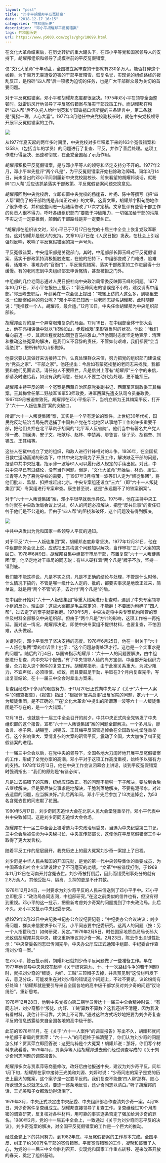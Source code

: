```yaml
---
layout: "post"
title: "邓小平胡耀邦平反冤错案"
date: "2018-12-17 16:15"
categories: "共和国历史"
description: "邓小平胡耀邦平反冤错案"
tags: 共和国历史
url: https://www.y5000.com/zgls/ghg/18699.html
---
```






在文化大革命结束后，在历史转折的重大罐头下，在邓小平等党和国家领导人的支持下，胡耀邦组织和领导了规模空前的平反冤假错案。

仅“文化大革命”十年动乱，全国被立案审查的干部就有230多万人。能否打碎这个枷锁，为千百万无辜遭受迫害的干部平反昭雪，恢复名誉，实现党的组织路线的拨乱反正，是粉碎“四人帮”后一项极为迫切的任务，也是广大干部群众最为关切的首要问题。

对于平反冤假错案，邓小平和胡耀邦态度都很坚决。1975年邓小平在领导全面整顿时，就雷厉风行地领导了平反冤假错案与落实干部政策工作。而胡耀邦在粉碎“四人帮”后不久托人给叶剑英和华国锋捎口信所提的三条建言中，第二条就是“冤狱一理，人心大喜”。1977年3月他任中央党校副校长时，就在中央党校领导开展平反冤假错案的工作。

![](https://img.y5000.com/uploads/allimg/170406/104122D47-0.jpg)

从1977年夏天起的两年多时间里，中央党校对多年积累下来的163个冤假错案和1358人（包括当年的学员）的问题进行了复查、平反，并作了善后处理。这项工作进行得坚决、迅速和彻底，在全党全国起了示范作用。

胡耀邦积极平反冤假错案，是与邓小平等人的领导和坚定支持分不开的。1977年2月，邓小平率先批评“两个凡是”，为平反冤假错案开始扫除政治障碍。同年3月14日，尚未复出的邓小平同刚履新中央党校副校长、前来看望的胡耀邦谈话，就粉碎“四人帮”后应该抓紧落实干部政策、平反冤假错案问题交换意见。

胡耀邦回到中央党校后，立即布置中央党校的杨逢春、叶扬、陈中等撰写《把“四人帮”颠倒了的干部路线是非纠正过来》的文章。这篇文章，胡耀邦字斟句酌地作了很多修改，并和这些同志一起陆续修改了17次才定稿。文章批评有些管干部工作的负责人很不得力，呼吁各级组织部门“要敢于冲破阻力，一切强加给干部的污蔑不实之词一定要推倒，颠倒的干部路线是非一定要纠正。

”胡耀邦在组织该文时，邓小平已于7月17日在党的十届三中全会上恢复党政军职务。这对胡耀邦是很大的支持。文章10月7日在《人民日报》发表，在社会上引起强烈反响，吹响了平反冤假错案的第一声号角。

平反冤假错案，中央组织部是关键部门。其时，中组部部长郭玉峰对平反冤假错案、落实干部政策持消极抵触态度，在他的把持下，中组部变成了门难进、脸难看、话难听、事难办的“官衙门”，平反冤假错案、落实干部政策的工作进展得十分缓慢。有的老同志到中央组织部去申诉冤情，甚至被拒之门外。

中组部的几位老同志通过人民日报社向中央政治局常委反映郭玉峰的问题。1977年10月17日，邓小平在报告上批示：“郭玉峰同志的错误是不小的，建议调离中组部。”郭玉峰去职后，叶剑英在一次会议上提出：“喊冤上访的人这么多，到哪里去找一位断案如神的包公呢？”邓小平先已知悉一些老同志提名胡耀邦，此时随即说：“我推荐一个人，胡耀邦，最合适。”12月10日，中央任命胡耀邦为中央组织部部长。

胡耀邦面对的是一个异常艰难复杂的局面。12月19日，在中组部全体干部大会上，他在亮相讲话中就以“积案如山，步履维艰”来形容当时的状况。他说：“我们每向前迈一步，其艰难程度就如同登喜马拉雅山。”但他同时态度坚定地表示：清理和推动这些冤案的解决，是我们义不容辞的责任，不管如何艰难，我们都要“会当凌绝顶”，把所有的大山都搬掉。

他要求要认真做好来访接待工作，认真处理群众来信，努力把党的组织部门建设成为“党员之家”、“干部之家”。他还提出：今后如有蒙冤挨整的老同志来找我，我都要和他们见面谈话，请任何人不要阻拦。凡是信封上写有“胡耀邦”三个字的来信，都请及时送给我，如没有我的同意，任何人不要主动代劳处理，更不能扣压。

胡耀邦主持平反的第一个冤案是西藏自治区原党委副书记、西藏军区副政委王其梅案。王其梅曾任第二野战军18军53师政委，进军西藏先遣支队司令员兼政委，1967年9月被迫害致死。胡耀邦在邓小平指示下，当机立断为王其梅案平反，打开了“六十一人叛徒集团”案的突破口。

所谓“六十一人叛徒集团”案，其实是一个早有定论的案件。上世纪30年代初，国民党反动统治当局先后逮捕了中国共产党在华北地区从事地下工作的许多重要干部，把他们关押在北平草岚子胡同的“北平军人反省院”。他们当中有著名共产党人薄一波、刘澜涛、安子文、杨献珍、赵林、李楚离、廖鲁言、徐子荣、胡锡奎、刘锡五、王其梅等。

这些人在狱中成立了党的组织，和敌人进行针锋相对的斗争。1936年，在全国抗日救亡运动高潮的形势下，中共中央北方局为了开展工作，解决缺乏干部的问题，报请中共中央批准，指示薄一波等61人可以履行敌人规定的手续出狱。对此，中共中央早已有过结论，没有当作问题。但是，“文化大革命”开始后，林彪、康生、江青等人为了篡党夺权的需要，于1967年3月将薄一波等61人定为“叛徒集团”，将他们批斗、监禁、扣押或赶出北京。中央专案组还设立“三六”（即“六十一人叛徒集团”案）专案组进行专案审查。康生甚至说，这是“永远翻不了的铁案钢案”。

对于“六十一人叛徒集团”案，邓小平很早就表示异议。1975年，他在主持中央工作时就在中央政治局会议上说过，61人的问题必须解决，把登“反共启事”的责任归咎于他们是不公道的。但由于“四人帮”的阻挠和破坏，这个问题没有得到解决。

![](https://img.y5000.com/uploads/allimg/170406/104122N19-1.jpg)

中共中央发出为党和国家一些领导人平反的通知。

对于平反“六十一人叛徒集团”案，胡耀邦态度非常坚决。1977年12月31日，他在中组部部务会议上说，应该把王其梅这个问题加以解决，当作审视“三六”大案的突破口。1978年6月9日，胡耀邦召集中组部干审局干部，布置复查“六十一人叛徒集团”案。他坚定地对干审局的同志说：有些人硬扛着“两个凡是”牌子不放，坚持一错到底。

我们能不能这样说，凡是不实之词，凡是不正确的结论与处理，不管是什么时候、什么情况下搞的，不管是哪一级什么人定的、批的，都要实事求是地改正过来，简单说，就是用“两个不管”的矛，去对付“两个凡是”的盾。

在中组部开始对“六十一人叛徒集团”等重大错案进行复查时，遇到了中央专案领导小组的反对。理由是：这些大案都是毛主席定的，不能翻！不要因为粉碎了“四人帮”，过去定了的案子就要推翻。1978年5月，中央决定将中央专案机构所管的案件及材料全部移交中央组织部。但由于“两个凡是”方针的影响，这项工作被一再拖延。面对这一情况，胡耀邦决定，即使中央专案组不提供材料，也要复查，不怕困难，从头做起。

关键时刻，邓小平表示了坚决支持的态度。1978年6月25日，他在一封关于“六十一人叛徒集团”案的申诉信上批示：“这个问题总得处理才行。这也是一个实事求是的问题”。随后的7月4日，华国锋指示胡耀邦：“六十一人的问题要解决，由中组部进行复查，向中央写个报告。”有了中央领导人给的尚方宝剑，中组部开始组织力量，全力投入这个案件的复查工作。胡耀邦指示，由于此案关系重大，为减少阻力，不宜声张，必须审慎、细致，而且要鼓足干劲，争取在3个月内复查完毕，写出复查结论，在十一届三中全会时拿出方案来。

复查组经过5个多月的艰苦努力，于11月20日正式向中央写了《关于“六十一人案件”的调查报告》，《报告》指出：“根据登‘反共启事’出反省院的问题，定六十一人为叛徒集团，是不正确的。”“在‘文化大革命’中提出的所谓薄一波等六十一人叛徒集团是不存在的，是一个大错案。”

12月16日，也就是十一届三中全会召开的前夕，中共中央正式向全党转发了中央组织部的这个报告，宣布“六十一人叛徒集团”案的问题全部解决。一个多月后，廖鲁言、徐子荣、胡锡奎、刘锡五、王其梅平反昭雪追悼会在全国政协礼堂隆重举行。这个影响重大、案情复杂的大案的昭雪平反，震动了全国，大大加快了纠正冤假错案的进程。

十一届三中全会以后，在党中央的领导下，全国各地大刀阔斧地开展平反冤假错案的工作，形成了全党办案的高潮。邓小平对于这项工作高度重视，始终予以强有力的支持。1978年12月13日，他在中央工作会议闭幕会上讲话，谈到平反冤假错案时强调指出：“我们的原则是‘有错必纠’。

凡是过去搞错了的东西，统统应该改正。有的问题不能够一下子解决，要放到会后去继续解决。但是要尽快实事求是地解决，干脆利落地解决，不要拖泥带水。对过去遗留的问题，应当解决好。”此后两年间，邓小平先后参加了13次追悼会，为53名含冤去世的同志献了花圈。

1980年5月17日，刘少奇同志追悼大会在北京人民大会堂隆重举行。邓小平代表中共中央致悼词。这是刘少奇同志追悼大会会场。

胡耀邦在十一届三中全会上被增选为中央政治局委员，当选为中央纪委第三书记，三中全会后被任命为中央秘书长、中央宣传部部长，这使他在平反冤假错案工作中取得了更大发言权。

随着平反工作的层层展开，我党历史上的最大冤案刘少奇一案提上了日程。

刘少奇是中华人民共和国的开国元勋，是党的第一代中央领导集体的重要成员，为中国革命和社会主义建设建立了不可磨灭的功绩。“文革”中被错误打倒，于1969年11月12日在河南开封含冤去世。刘少奇被打倒后，因此而错受刑事处分的就有2.8万余人，其他受批斗、隔离、关押的更是不计其数。

1978年12月24日，一封要求为刘少奇平反的人民来信送到了邓小平手中。邓小平立即批示：“政治局各同志阅，中组部研究。”在这之前类似的信件也有，但没有得到重视。邓小平的这一批示，把重新考虑刘少奇案的问题提到了中央政治局。此后不久，邓小平又批示中央纪委研究。

据1979年2月22日中央纪委书记办公会议纪要记载：“中纪委办公会议决议：刘少奇问题，群众来信要求予以平反，小平同志要中纪委研究。这两人的问题（按：另一个人指瞿秋白）如何研究，另定。”1979年2月5日，时任国家地质总局局长孙大光致信胡耀邦并党中央，建议重新审议刘少奇一案。2月23日，陈云作出关键性批示：“中央常委各同志已传阅完毕，中央办公厅应正式通知中组部、中纪委合作查清刘少奇一案。”

在邓小平、陈云批示前，胡耀邦已就刘少奇平反问题做了一些准备工作。早在1977年他领导中央党校在起草《关于研究第九、十、十一次路线斗争的若干问题》时，就把刘少奇的“叛徒、内奸、工贼”三顶帽子去掉，并且预见到“这份材料发下去，意见分歧，可能发生在对刘少奇的错误这个问题上，不过不要紧，议论纷纷有好处嘛！”胡耀邦就是要引导来自全国各地的高中级干部学员对刘少奇的问题“议论纷纷”，重新思考。

1978年12月28日，他到中央党校向第二期学员传达十一届三中全会精神时说：“有同志讲，刘少奇那个‘叛徒、内奸、工贼’算数不算数？这我还讲不清楚，因为我没有看材料，我估计不可靠，大体上不可靠。”通过这种方式巧妙地把要为刘少奇复查平反的信息透露给来自全国各地的高中级干部。

此前的1978年11月，在《关于“六十一人案件”的调查报告》写出不久，胡耀邦就问中组部干审局的贾素萍：“六十一人”的问题终于搞清楚了，你们认为刘少奇的问题怎么样？贾素萍立即回答说：这更纯粹是个大冤案！胡耀邦说：那好，你们写个材料来我看看。1979年1月，贾素萍等人给胡耀邦送去他们经过调查写成的《关于刘少奇同志问题的调查报告》。

胡耀邦多次与贾素萍等商量修改，改好后由他报送中央，建议为刘少奇平反。同年1月下旬，胡耀邦在家中接待王光美和刘源、刘婷时说：“少奇同志的案子是党的历史上最大的冤案，这个案子是一定要平反的。我们复查不能像‘四人帮’那样，随心所欲想怎么说就怎么说，要逐一逐条地反驳，还少奇同志以清白。”听了胡耀邦的话，王光美和子女都激动得流泪了。

1979年3月，中央正式决定由中央纪委、中央组织部合作查清刘少奇一案。4月18日，刘少奇案件复查组成立。胡耀邦直接领导了复查工作。复查组经过10个月周密的调查研究，反复核对各种材料，用可靠的事实逐条否定了强加给刘少奇的罪名。1980年2月，党的十一届五中全会上，一致通过《关于为刘少奇同志平反的决议》。刘少奇冤案的解决，对全国平反冤假错案的工作是一个巨大的推动。

经过全党上下的共同努力，到1982年底，平反冤假错案的工作基本完成。全国平反、纠正了约300万名干部的冤假错案。平反冤假错案的工作，凝聚和鼓舞了人心，为党的十一届三中全会胜利召开、实现党和国家工作重点转移、迎来改革开放的春天，奠定了组织基础。
